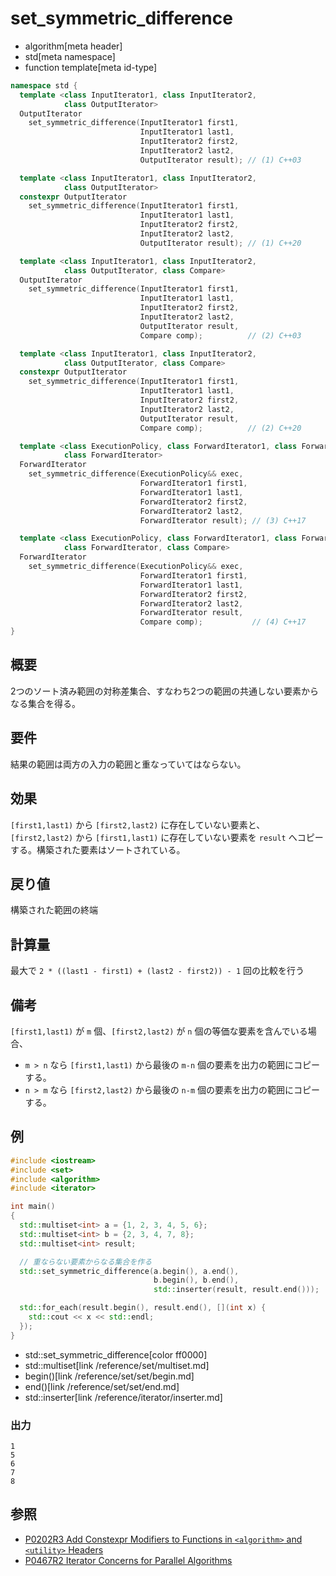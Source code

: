 # set_symmetric_difference
* algorithm[meta header]
* std[meta namespace]
* function template[meta id-type]

```cpp
namespace std {
  template <class InputIterator1, class InputIterator2,
            class OutputIterator>
  OutputIterator
    set_symmetric_difference(InputIterator1 first1,
                             InputIterator1 last1,
                             InputIterator2 first2,
                             InputIterator2 last2,
                             OutputIterator result); // (1) C++03

  template <class InputIterator1, class InputIterator2,
            class OutputIterator>
  constexpr OutputIterator
    set_symmetric_difference(InputIterator1 first1,
                             InputIterator1 last1,
                             InputIterator2 first2,
                             InputIterator2 last2,
                             OutputIterator result); // (1) C++20

  template <class InputIterator1, class InputIterator2,
            class OutputIterator, class Compare>
  OutputIterator
    set_symmetric_difference(InputIterator1 first1,
                             InputIterator1 last1,
                             InputIterator2 first2,
                             InputIterator2 last2,
                             OutputIterator result,
                             Compare comp);          // (2) C++03

  template <class InputIterator1, class InputIterator2,
            class OutputIterator, class Compare>
  constexpr OutputIterator
    set_symmetric_difference(InputIterator1 first1,
                             InputIterator1 last1,
                             InputIterator2 first2,
                             InputIterator2 last2,
                             OutputIterator result,
                             Compare comp);          // (2) C++20

  template <class ExecutionPolicy, class ForwardIterator1, class ForwardIterator2,
            class ForwardIterator>
  ForwardIterator
    set_symmetric_difference(ExecutionPolicy&& exec,
                             ForwardIterator1 first1,
                             ForwardIterator1 last1,
                             ForwardIterator2 first2,
                             ForwardIterator2 last2,
                             ForwardIterator result); // (3) C++17

  template <class ExecutionPolicy, class ForwardIterator1, class ForwardIterator2,
            class ForwardIterator, class Compare>
  ForwardIterator
    set_symmetric_difference(ExecutionPolicy&& exec,
                             ForwardIterator1 first1,
                             ForwardIterator1 last1,
                             ForwardIterator2 first2,
                             ForwardIterator2 last2,
                             ForwardIterator result,
                             Compare comp);           // (4) C++17
}
```

## 概要
2つのソート済み範囲の対称差集合、すなわち2つの範囲の共通しない要素からなる集合を得る。


## 要件
結果の範囲は両方の入力の範囲と重なっていてはならない。


## 効果
`[first1,last1)` から `[first2,last2)` に存在していない要素と、`[first2,last2)` から `[first1,last1)` に存在していない要素を `result` へコピーする。構築された要素はソートされている。


## 戻り値
構築された範囲の終端


## 計算量
最大で `2 * ((last1 - first1) + (last2 - first2)) - 1` 回の比較を行う


## 備考
`[first1,last1)` が `m` 個、`[first2,last2)` が `n` 個の等価な要素を含んでいる場合、

- `m > n` なら `[first1,last1)` から最後の `m-n` 個の要素を出力の範囲にコピーする。
- `n > m` なら `[first2,last2)` から最後の `n-m` 個の要素を出力の範囲にコピーする。


## 例
```cpp example
#include <iostream>
#include <set>
#include <algorithm>
#include <iterator>

int main()
{
  std::multiset<int> a = {1, 2, 3, 4, 5, 6};
  std::multiset<int> b = {2, 3, 4, 7, 8};
  std::multiset<int> result;

  // 重ならない要素からなる集合を作る
  std::set_symmetric_difference(a.begin(), a.end(),
                                b.begin(), b.end(),
                                std::inserter(result, result.end()));

  std::for_each(result.begin(), result.end(), [](int x) {
    std::cout << x << std::endl;
  });
}
```
* std::set_symmetric_difference[color ff0000]
* std::multiset[link /reference/set/multiset.md]
* begin()[link /reference/set/set/begin.md]
* end()[link /reference/set/set/end.md]
* std::inserter[link /reference/iterator/inserter.md]

### 出力
```
1
5
6
7
8
```


## 参照
- [P0202R3 Add Constexpr Modifiers to Functions in `<algorithm>` and `<utility>` Headers](http://www.open-std.org/jtc1/sc22/wg21/docs/papers/2017/p0202r3.html)
- [P0467R2 Iterator Concerns for Parallel Algorithms](http://www.open-std.org/jtc1/sc22/wg21/docs/papers/2017/p0467r2.html)
